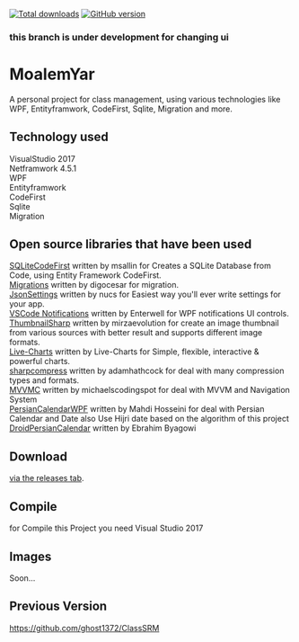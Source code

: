 [![Total downloads](https://img.shields.io/github/downloads/ghost1372/MoalemYar/total.svg)](https://github.com/ghost1372/MoalemYar/releases)
[![GitHub version](https://badge.fury.io/gh/ghost1372%2FMoalemYar.svg)](https://badge.fury.io/gh/ghost1372%2FMoalemYar)

### this branch is under development for changing ui

# MoalemYar
A personal project for class management, using various technologies like WPF, Entityframwork, CodeFirst, Sqlite, Migration and more.

## Technology used
VisualStudio 2017<br>
Netframwork 4.5.1<br>
WPF<br>
Entityframwork<br>
CodeFirst<br>
Sqlite<br>
Migration<br>

## Open source libraries that have been used
[SQLiteCodeFirst](https://github.com/msallin/SQLiteCodeFirst) written by msallin for Creates a SQLite Database from Code, using Entity Framework CodeFirst.<br>
[Migrations](https://github.com/digocesar/SQLiteCodeFirst) written by digocesar for migration.<br>
[JsonSettings](https://github.com/Nucs/JsonSettings) written by nucs for Easiest way you'll ever write settings for your app.<br>
[VSCode Notifications](https://github.com/Enterwell/Wpf.Notifications) written by Enterwell for WPF notifications UI controls.<br>
[ThumbnailSharp](https://github.com/mirzaevolution/ThumbnailSharp) written by mirzaevolution for create an image thumbnail from various sources with better result and supports different image formats.<br>
[Live-Charts](https://github.com/Live-Charts/Live-Charts) written by Live-Charts for Simple, flexible, interactive & powerful charts.<br>
[sharpcompress](https://github.com/adamhathcock/sharpcompress) written by adamhathcock for deal with many compression types and formats.<br>
[MVVMC](https://github.com/michaelscodingspot/WPF_MVVMC) written by michaelscodingspot for deal with MVVM and Navigation System
<br>
[PersianCalendarWPF](https://github.com/ghost1372/PersianCalendarWPF) written by Mahdi Hosseini for deal with Persian Calendar and Date also Use Hijri date based on the algorithm of this project [DroidPersianCalendar](https://github.com/ebraminio/DroidPersianCalendar) written by Ebrahim Byagowi

## Download
 [via the releases tab](https://github.com/ghost1372/MoalemYar/releases).<br>

## Compile
for Compile this Project you need Visual Studio 2017

## Images
Soon...
## Previous Version
https://github.com/ghost1372/ClassSRM
